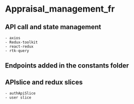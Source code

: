 # Appraisal_management_fr

## API call and state management
    - axios
    - Redux-toolkit
    - react-redux
    - rtk-query

## Endpoints added in the constants folder

## APIslice and redux slices
    - authApiSlice
    - user slice